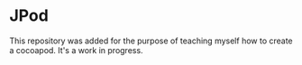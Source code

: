 # JPod
This repository was added for the purpose of teaching myself how to create a cocoapod. It's a work in progress.
